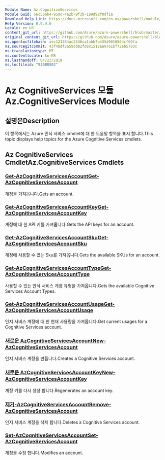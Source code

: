 ```yaml
---
Module Name: Az.CognitiveServices
Module Guid: 66c566b4-950c-4a2b-9f3b-199d92f0df1a
Download Help Link: https://docs.microsoft.com/en-us/powershell/module/az.cognitiveservices
Help Version: 0.9.4.0
Locale: en-US
content_git_url: https://github.com/Azure/azure-powershell/blob/master/src/CognitiveServices/CognitiveServices/help/Az.CognitiveServices.md
original_content_git_url: https://github.com/Azure/azure-powershell/blob/master/src/CognitiveServices/CognitiveServices/help/Az.CognitiveServices.md
ms.openlocfilehash: aec123384ac2346ca1abb7b435d9016564cf60fa
ms.sourcegitcommit: 43f4bdf2a59dd82fd881512aa9761bf72eb5703c
ms.translationtype: MT
ms.contentlocale: ko-KR
ms.lasthandoff: 04/23/2019
ms.locfileid: "93688802"
---
```

# <span data-ttu-id="57c4a-101">Az CognitiveServices 모듈</span><span class="sxs-lookup"><span data-stu-id="57c4a-101">Az.CognitiveServices Module</span></span>
## <span data-ttu-id="57c4a-102">설명은</span><span class="sxs-lookup"><span data-stu-id="57c4a-102">Description</span></span>
<span data-ttu-id="57c4a-103">이 항목에서는 Azure 인식 서비스 cmdlet에 대 한 도움말 항목을 표시 합니다.</span><span class="sxs-lookup"><span data-stu-id="57c4a-103">This topic displays help topics for the Azure Cognitive Services cmdlets.</span></span>

## <span data-ttu-id="57c4a-104">Az CognitiveServices Cmdlet</span><span class="sxs-lookup"><span data-stu-id="57c4a-104">Az.CognitiveServices Cmdlets</span></span>
### [<span data-ttu-id="57c4a-105">Get-AzCognitiveServicesAccount</span><span class="sxs-lookup"><span data-stu-id="57c4a-105">Get-AzCognitiveServicesAccount</span></span>](Get-AzCognitiveServicesAccount.md)
<span data-ttu-id="57c4a-106">계정을 가져옵니다.</span><span class="sxs-lookup"><span data-stu-id="57c4a-106">Gets an account.</span></span>

### [<span data-ttu-id="57c4a-107">Get-AzCognitiveServicesAccountKey</span><span class="sxs-lookup"><span data-stu-id="57c4a-107">Get-AzCognitiveServicesAccountKey</span></span>](Get-AzCognitiveServicesAccountKey.md)
<span data-ttu-id="57c4a-108">계정에 대 한 API 키를 가져옵니다.</span><span class="sxs-lookup"><span data-stu-id="57c4a-108">Gets the API keys for an account.</span></span>

### [<span data-ttu-id="57c4a-109">Get-AzCognitiveServicesAccountSku</span><span class="sxs-lookup"><span data-stu-id="57c4a-109">Get-AzCognitiveServicesAccountSku</span></span>](Get-AzCognitiveServicesAccountSku.md)
<span data-ttu-id="57c4a-110">계정에 사용할 수 있는 Sku를 가져옵니다.</span><span class="sxs-lookup"><span data-stu-id="57c4a-110">Gets the available SKUs for an account.</span></span>

### [<span data-ttu-id="57c4a-111">Get-AzCognitiveServicesAccountType</span><span class="sxs-lookup"><span data-stu-id="57c4a-111">Get-AzCognitiveServicesAccountType</span></span>](Get-AzCognitiveServicesAccountType.md)
<span data-ttu-id="57c4a-112">사용할 수 있는 인식 서비스 계정 유형을 가져옵니다.</span><span class="sxs-lookup"><span data-stu-id="57c4a-112">Gets the available Cognitive Services Account Types.</span></span>

### [<span data-ttu-id="57c4a-113">Get-AzCognitiveServicesAccountUsage</span><span class="sxs-lookup"><span data-stu-id="57c4a-113">Get-AzCognitiveServicesAccountUsage</span></span>](Get-AzCognitiveServicesAccountUsage.md)
<span data-ttu-id="57c4a-114">인지 서비스 계정에 대 한 현재 사용량을 가져옵니다.</span><span class="sxs-lookup"><span data-stu-id="57c4a-114">Get current usages for a Cognitive Services account.</span></span>

### [<span data-ttu-id="57c4a-115">새로운 AzCognitiveServicesAccount</span><span class="sxs-lookup"><span data-stu-id="57c4a-115">New-AzCognitiveServicesAccount</span></span>](New-AzCognitiveServicesAccount.md)
<span data-ttu-id="57c4a-116">인지 서비스 계정을 만듭니다.</span><span class="sxs-lookup"><span data-stu-id="57c4a-116">Creates a Cognitive Services account.</span></span>

### [<span data-ttu-id="57c4a-117">새로운 AzCognitiveServicesAccountKey</span><span class="sxs-lookup"><span data-stu-id="57c4a-117">New-AzCognitiveServicesAccountKey</span></span>](New-AzCognitiveServicesAccountKey.md)
<span data-ttu-id="57c4a-118">계정 키를 다시 생성 합니다.</span><span class="sxs-lookup"><span data-stu-id="57c4a-118">Regenerates an account key.</span></span>

### [<span data-ttu-id="57c4a-119">제거-AzCognitiveServicesAccount</span><span class="sxs-lookup"><span data-stu-id="57c4a-119">Remove-AzCognitiveServicesAccount</span></span>](Remove-AzCognitiveServicesAccount.md)
<span data-ttu-id="57c4a-120">인지 서비스 계정을 삭제 합니다.</span><span class="sxs-lookup"><span data-stu-id="57c4a-120">Deletes a Cognitive Services account.</span></span>

### [<span data-ttu-id="57c4a-121">Set-AzCognitiveServicesAccount</span><span class="sxs-lookup"><span data-stu-id="57c4a-121">Set-AzCognitiveServicesAccount</span></span>](Set-AzCognitiveServicesAccount.md)
<span data-ttu-id="57c4a-122">계정을 수정 합니다.</span><span class="sxs-lookup"><span data-stu-id="57c4a-122">Modifies an account.</span></span>


